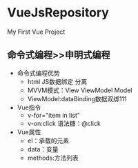 # VueJsRepository
My First Vue Project
##  命令式编程>>申明式编程
+   命令式编程优势
    -   html JS数据绑定 分离
    -   MVVM模式：View ViewModel Model
    -   ViewModel:dataBinding数据双绑111
+   Vue指令
    -   v-for="item in list"
    -   v-on:click 语法糖：@click
+   Vue属性
    -   el：承载的元素
    -   data：变量
    -   methods:方法列表
